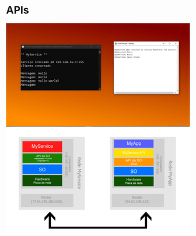 # APIs

![Overview](https://github.com/carlostojal/TSI/blob/master/Programa%C3%A7%C3%A3o%20e%20Sistemas%20de%20Informa%C3%A7%C3%A3o/M8%20-%20Conceitos%20Avan%C3%A7ados%20de%20Programa%C3%A7%C3%A3o/APIs/images/overview.PNG?raw=true)
![Schematics](https://github.com/carlostojal/TSI/blob/master/Programa%C3%A7%C3%A3o%20e%20Sistemas%20de%20Informa%C3%A7%C3%A3o/M8%20-%20Conceitos%20Avan%C3%A7ados%20de%20Programa%C3%A7%C3%A3o/APIs/images/esquema_ligacao.png?raw=true)